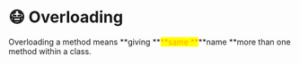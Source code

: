 # 😷 Overloading

Overloading a method means \*\*giving \*\*<mark style="color:orange;">\*\*same \*\*</mark>\*\*name \*\*more than one method within a class.
